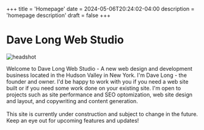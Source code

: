 +++
title = 'Homepage'
date = 2024-05-06T20:24:02-04:00
description = 'homepage description'
draft = false
+++

<h1 class='txt-center'>Dave Long Web Studio</h1> 
 
<img src="/images/headshot.jpg" alt="headshot" class="headshot"/>

Welcome to Dave Long Web Studio - A new web design and development business located in the Hudson Valley in New York. I'm Dave Long - the founder and owner. I'd be happy to work with you if you need a web site built or if you need some work done on your existing site. I'm open to projects such as site performance and SEO optomization, web site design and layout, and copywriting and content generation.
<br/>
<br/>
This site is currently under construction and subject to change in the future. Keep an eye out for upcoming features and updates!
<br/>
<br/>
